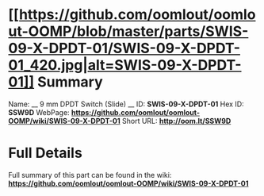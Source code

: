 
[[https://github.com/oomlout/oomlout-OOMP/blob/master/parts/SWIS-09-X-DPDT-01/SWIS-09-X-DPDT-01_420.jpg|alt=SWIS-09-X-DPDT-01]] 
Summary
=================

Name: __ 9 mm DPDT Switch (Slide) __
ID: __SWIS-09-X-DPDT-01__
Hex ID: __SSW9D__
WebPage: __https://github.com/oomlout/oomlout-OOMP/wiki/SWIS-09-X-DPDT-01__
Short URL: __http://oom.lt/SSW9D__

Full Details
==========================
Full summary of this part can be found in the wiki:   
__https://github.com/oomlout/oomlout-OOMP/wiki/SWIS-09-X-DPDT-01__   

